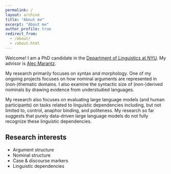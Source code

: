 ```yaml
---
permalink: /
layout: archive
title: "About me"
excerpt: "About me"
author_profile: true
redirect_from: 
  - /about/
  - /about.html
---
```


Welcome! I am a PhD candidate in the [Department of Linguistics at NYU](https://as.nyu.edu/departments/linguistics/homepage.html). My advisor is [Alec Marantz](https://wp.nyu.edu/morphlab/alec-marantz/).

My research primarily focuses on syntax and morphology. One of my ongoing projects focuses on how nominal arguments are represented in (non-)thematic domains. I also examine the syntactic size of (non-)derived nominals by drawing evidence from understudied languages.

<!-- My analysis also draws parallels between the thematic domain and the speech act domain, which have been considered to be two separate domains. -->

My research also focuses on evaluating large language models (and human participants) on tasks related to linguistic dependencies including, but not limited to, control, anaphor binding, and politeness. My research so far suggests that purely data-driven large language models do not fully recognize these linguistic dependencies.

## Research interests

- Argument structure
- Nominal structure
- Case & discourse markers
- Linguistic dependencies

<!-- ## Papers

### Theoretical linguistics

- To appear \| Lee, Soo-Hwan, and Yining Nie. To appear. Korean case stacking and the nominal template. _Proceedings of 45th Annual Penn Linguistics Conference (PLC)_.
- 2020 \| Lee, Soo-Hwan. 2020. [Speech act phrases in Korean nominal structures](http://web.stanford.edu/group/cslipublications/cslipublications/ja-ko-contents/JK27/JK27_Lee_Soo-Hwan.pdf). _Proceedings of Japanese/Korean Linguistics (JK) 27_. \| [bibtex](https://scholar.googleusercontent.com/scholar.bib?q=info:LJ-WjYQwYnAJ:scholar.google.com/&output=citation&scisdr=CgXIPzGyEJ_e_6JVEY8:AAGBfm0AAAAAYjJTCY85d7H0Gmo7g6GaRbzAJ-cD7wQt&scisig=AAGBfm0AAAAAYjJTCRQv_0ybKwwIbBehJ4I0oWJzIaJC&scisf=4&ct=citation&cd=-1&hl=en)
- 2020 \| Lee, Soo-Hwan. 2020. [Prosody and EPP in Swahili](http://www.journals.linguisticsociety.org/proceedings/index.php/amphonology/article/view/4658). 2020. _Proceedings of the 2019 Annual Meeting on Phonology (AMP)_. \| [bibtex](https://scholar.googleusercontent.com/scholar.bib?q=info:B5Oytl3VWE4J:scholar.google.com/&output=citation&scisdr=CgXIPzGyEJ_e_6JVgcY:AAGBfm0AAAAAYjJTmcZrGlheSdyztAQ9uL5_BEHpJe1o&scisig=AAGBfm0AAAAAYjJTmUs5zHmawxuvmm9ehVAc0kNJ4mJP&scisf=4&ct=citation&cd=-1&hl=en)
- 2019 \| Lee, Soo-Hwan, and Doo-Won Lee. 2019. [Nominal mismatches in Swahili locatives](https://journals.linguisticsociety.org/proceedings/index.php/PLSA/article/view/4473). _Proceedings of the Linguistic Society of America (LSA) 2019_. \| [bibtex](https://scholar.googleusercontent.com/scholar.bib?q=info:Aid6xS4y9hgJ:scholar.google.com/&output=citation&scisdr=CgXIPzGyEJ_e_6JSBEA:AAGBfm0AAAAAYjJUHEB69b2WlU9XsUfLAbl1wBWoXA3g&scisig=AAGBfm0AAAAAYjJUHPjG-2baT4Y_FzhcLgEHgnkhb7UC&scisf=4&ct=citation&cd=-1&hl=en)
- 2018 \| Lee, Soo-Hwan. 2018. [Suppletion in serial verb constructions](http://scholar.dkyobobook.co.kr/searchDetail.laf?barcode=4010026807008#). _Studies in Generative Grammar 28(3)_. \| [bibtex](https://scholar.googleusercontent.com/scholar.bib?q=info:JjPyVJ6cA4cJ:scholar.google.com/&output=citation&scisdr=CgXIPzGyEJ_e_6JTAAw:AAGBfm0AAAAAYjJVGAzvdgvyILUpJVbSL5Ixb9lax1Jj&scisig=AAGBfm0AAAAAYjJVGLASnOzswttxuvdxT-3ab3t2KNEO&scisf=4&ct=citation&cd=-1&hl=en)
- 2018 \| Lee, Soo-Hwan, and Minjung Kim. 2018. [Suppletive allomorphy conditioned by humbleness in Korean](http://linguistics.berkeley.edu/bls/previous_proceedings/BLS44_proceedings.pdf). _Proceedings of the 44th Annual Meeting of the Berkeley Linguistics Society (BLS)_. \| [bibtex](https://scholar.googleusercontent.com/scholar.bib?q=info:riRmGxQhiq4J:scholar.google.com/&output=citation&scisdr=CgXIPzGyEJ_e_6JT-r4:AAGBfm0AAAAAYjJV4r7pikzeRGPrB7qKwscvOiVLCKkb&scisig=AAGBfm0AAAAAYjJV4iTK3iw9OiVcDKWH_tvHPaYuQcyH&scisf=4&ct=citation&cd=-1&hl=en&scioq=Suppletive+allomorphy+conditioned+by+humbleness+in+Korean)

### Computational linguistics

- 2022 \| Lee, Soo-Hwan, and Sebastian Schuster. 2022. Can language models capture syntactic associations without surface cues? A case study of reflexive anaphor licensing in English control constructions. Proceedings of the Society for Computation in Linguistics (SCiL) 2022 (extended abstract). (with Sebastian Schuster) 
- 2021 \| NOPE: A Corpus of Naturally-Occurring Presuppositions in English. Proceedings of CoNLL 2021. (with +Alicia Parrish, +Sebastian Schuster, +Alex Warstadt, Omar Agha, Zhuoye Zhao, Samuel R. Bowman, and Tal Linzen) [+ = equal contribution]
- 2021 \| Does Putting a Linguist in the Loop Improve NLU Data Collection? Findings of EMNLP 2021. (with Alicia Parrish, Will Huang, Omar Agha, Nikita Nangia, Alex Warstadt, Karmanya Aggarwal, Emily Allaway, Tal Linzen, and Samuel R. Bowman)

## Presentations -->


<!-- ## Contact

- soohwan [dɑt] lee [æt] nyu [dɑt] edu -->

<!-- This is the front page of a website that is powered by the [academicpages template](https://github.com/academicpages/academicpages.github.io) and hosted on GitHub pages. [GitHub pages](https://pages.github.com) is a free service in which websites are built and hosted from code and data stored in a GitHub repository, automatically updating when a new commit is made to the respository. This template was forked from the [Minimal Mistakes Jekyll Theme](https://mmistakes.github.io/minimal-mistakes/) created by Michael Rose, and then extended to support the kinds of content that academics have: publications, talks, teaching, a portfolio, blog posts, and a dynamically-generated CV. You can fork [this repository](https://github.com/academicpages/academicpages.github.io) right now, modify the configuration and markdown files, add your own PDFs and other content, and have your own site for free, with no ads! An older version of this template powers my own personal website at [stuartgeiger.com](http://stuartgeiger.com), which uses [this Github repository](https://github.com/staeiou/staeiou.github.io).

A data-driven personal website
======
Like many other Jekyll-based GitHub Pages templates, academicpages makes you separate the website's content from its form. The content & metadata of your website are in structured markdown files, while various other files constitute the theme, specifying how to transform that content & metadata into HTML pages. You keep these various markdown (.md), YAML (.yml), HTML, and CSS files in a public GitHub repository. Each time you commit and push an update to the repository, the [GitHub pages](https://pages.github.com/) service creates static HTML pages based on these files, which are hosted on GitHub's servers free of charge.

Many of the features of dynamic content management systems (like Wordpress) can be achieved in this fashion, using a fraction of the computational resources and with far less vulnerability to hacking and DDoSing. You can also modify the theme to your heart's content without touching the content of your site. If you get to a point where you've broken something in Jekyll/HTML/CSS beyond repair, your markdown files describing your talks, publications, etc. are safe. You can rollback the changes or even delete the repository and start over -- just be sure to save the markdown files! Finally, you can also write scripts that process the structured data on the site, such as [this one](https://github.com/academicpages/academicpages.github.io/blob/master/talkmap.ipynb) that analyzes metadata in pages about talks to display [a map of every location you've given a talk](https://academicpages.github.io/talkmap.html).

Getting started
======
1. Register a GitHub account if you don't have one and confirm your e-mail (required!)
1. Fork [this repository](https://github.com/academicpages/academicpages.github.io) by clicking the "fork" button in the top right. 
1. Go to the repository's settings (rightmost item in the tabs that start with "Code", should be below "Unwatch"). Rename the repository "[your GitHub username].github.io", which will also be your website's URL.
1. Set site-wide configuration and create content & metadata (see below -- also see [this set of diffs](http://archive.is/3TPas) showing what files were changed to set up [an example site](https://getorg-testacct.github.io) for a user with the username "getorg-testacct")
1. Upload any files (like PDFs, .zip files, etc.) to the files/ directory. They will appear at https://[your GitHub username].github.io/files/example.pdf.  
1. Check status by going to the repository settings, in the "GitHub pages" section

Site-wide configuration
------
The main configuration file for the site is in the base directory in [_config.yml](https://github.com/academicpages/academicpages.github.io/blob/master/_config.yml), which defines the content in the sidebars and other site-wide features. You will need to replace the default variables with ones about yourself and your site's github repository. The configuration file for the top menu is in [_data/navigation.yml](https://github.com/academicpages/academicpages.github.io/blob/master/_data/navigation.yml). For example, if you don't have a portfolio or blog posts, you can remove those items from that navigation.yml file to remove them from the header. 

Create content & metadata
------
For site content, there is one markdown file for each type of content, which are stored in directories like _publications, _talks, _posts, _teaching, or _pages. For example, each talk is a markdown file in the [_talks directory](https://github.com/academicpages/academicpages.github.io/tree/master/_talks). At the top of each markdown file is structured data in YAML about the talk, which the theme will parse to do lots of cool stuff. The same structured data about a talk is used to generate the list of talks on the [Talks page](https://academicpages.github.io/talks), each [individual page](https://academicpages.github.io/talks/2012-03-01-talk-1) for specific talks, the talks section for the [CV page](https://academicpages.github.io/cv), and the [map of places you've given a talk](https://academicpages.github.io/talkmap.html) (if you run this [python file](https://github.com/academicpages/academicpages.github.io/blob/master/talkmap.py) or [Jupyter notebook](https://github.com/academicpages/academicpages.github.io/blob/master/talkmap.ipynb), which creates the HTML for the map based on the contents of the _talks directory).

**Markdown generator**

I have also created [a set of Jupyter notebooks](https://github.com/academicpages/academicpages.github.io/tree/master/markdown_generator
) that converts a CSV containing structured data about talks or presentations into individual markdown files that will be properly formatted for the academicpages template. The sample CSVs in that directory are the ones I used to create my own personal website at stuartgeiger.com. My usual workflow is that I keep a spreadsheet of my publications and talks, then run the code in these notebooks to generate the markdown files, then commit and push them to the GitHub repository.

How to edit your site's GitHub repository
------
Many people use a git client to create files on their local computer and then push them to GitHub's servers. If you are not familiar with git, you can directly edit these configuration and markdown files directly in the github.com interface. Navigate to a file (like [this one](https://github.com/academicpages/academicpages.github.io/blob/master/_talks/2012-03-01-talk-1.md) and click the pencil icon in the top right of the content preview (to the right of the "Raw | Blame | History" buttons). You can delete a file by clicking the trashcan icon to the right of the pencil icon. You can also create new files or upload files by navigating to a directory and clicking the "Create new file" or "Upload files" buttons. 

Example: editing a markdown file for a talk
![Editing a markdown file for a talk](/images/editing-talk.png)

For more info
------
More info about configuring academicpages can be found in [the guide](https://academicpages.github.io/markdown/). The [guides for the Minimal Mistakes theme](https://mmistakes.github.io/minimal-mistakes/docs/configuration/) (which this theme was forked from) might also be helpful. -->
